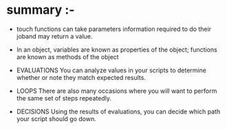 # summary :- 

* touch functions can take parameters information required
to do their joband may return a value.

* In an object, variables are known as properties of the
object; functions are known as methods of the object

* EVALUATIONS
You can analyze values in
your scripts to determine
whether or note they
match expected results.
* LOOPS
There are also many
occasions where you will
want to perform the same
set of steps repeatedly.
* DECISIONS
Using the results of
evaluations, you can
decide which path your
script should go down.
